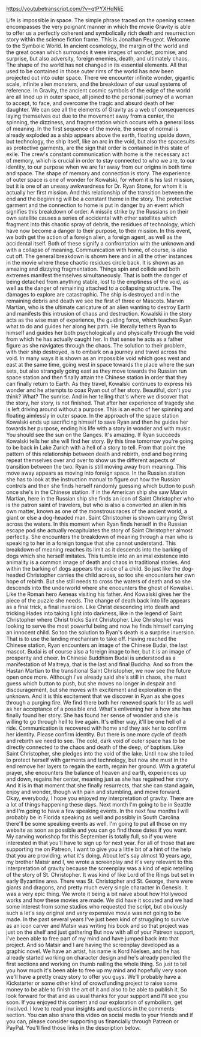 https://youtubetranscript.com/?v=qtPYXHdNIjE

 Life is impossible in space. The simple phrase traced on the opening screen encompasses the very poignant manner in which the movie Gravity is able to offer us a perfectly coherent and symbolically rich death and resurrection story within the science fiction frame. This is Jonathan Peugeot. Welcome to the Symbolic World. In ancient cosmology, the margin of the world and the great ocean which surrounds it were images of wonder, promise, and surprise, but also adversity, foreign enemies, death, and ultimately chaos. The shape of the world has not changed in its essential elements. All that used to be contained in those outer rims of the world has now been projected out into outer space. There we encounter infinite wonder, gigantic scale, infinite alien monsters, and the breakdown of our usual systems of reference. In Gravity, the ancient cosmic symbols of the edge of the world are all lined up in outer space, all joined to the personal journey of a woman to accept, to face, and overcome the tragic and absurd death of her daughter. We can see all the elements of Gravity as a web of consequences laying themselves out due to the movement away from a center, the spinning, the dizziness, and fragmentation which occurs with a general loss of meaning. In the first sequence of the movie, the sense of normal is already exploded as a ship appears above the earth, floating upside down, but technology, the ship itself, like an arc in the void, but also the spacesuits as protective garments, are the sign that order is contained in this state of exile. The crew's constant communication with home is the necessary act of memory, which is crucial in order to stay connected to who we are, to our identity, to our purpose when we are far away from our origins in both time and space. The shape of memory and connection is story. The experience of outer space is one of wonder for Kowalski, for whom it is his last mission, but it is one of an uneasy awkwardness for Dr. Ryan Stone, for whom it is actually her first mission. And this relationship of the transition between the end and the beginning will be a constant theme in the story. The protective garment and the connection to home is put in danger by an event which signifies this breakdown of order. A missile strike by the Russians on their own satellite causes a series of accidental with other satellites which fragment into this chaotic spray of debris, the residues of technology, which have now become a danger to their purpose, to their mission. In this event, we both get the action of a foreign alien, a foreign agent, as well as the accidental itself. Both of these signify a confrontation with the unknown and with a collapse of meaning. Communication with home, of course, is also cut off. The general breakdown is shown here and in all the other instances in the movie where these chaotic residues circle back. It is shown as an amazing and dizzying fragmentation. Things spin and collide and both extremes manifest themselves simultaneously. That is both the danger of being detached from anything stable, lost to the emptiness of the void, as well as the danger of remaining attached to a collapsing structure. The damages to explore are catastrophic. The ship is destroyed and in the remaining debris and death we see the first of three or Mascots. Marvin Martian, who is the ultimate caricature of an alien wanting to destroy Earth and manifests this intrusion of chaos and destruction. Kowalski in the story acts as the wise man of experience, the guiding force, which teaches Ryan what to do and guides her along her path. He literally tethers Ryan to himself and guides her both psychologically and physically through the void from which he has actually caught her. In that sense he acts as a father figure as she navigates through the chaos. The solution to their problem, with their ship destroyed, is to embark on a journey and travel across the void. In many ways it is shown as an impossible void which goes west and east at the same time, going west in space towards the place where the sun sets, but also strangely going east as they move towards the Russian run space station and then finally attain the Chinese station in order that they can finally return to Earth. As they travel, Kowalski continues to express his wonder and he attempts to coax Ryan out of her story. Beautiful, don't you think? What? The sunrise. And in her telling that's where we discover that the story, her story, is not finished. That after her experience of tragedy she is left driving around without a purpose. This is an echo of her spinning and floating aimlessly in outer space. In the approach of the space station Kowalski ends up sacrificing himself to save Ryan and then he guides her towards her purpose, ending his life with a story in wonder and with music. You should see the sun on the Ganges. It's amazing. If Ryan succeeds Kowalski tells her she will find her story. By this time tomorrow you're going to be back in Lake Zurich with a hell of a story to tell. From that point the pattern of this relationship between death and rebirth, end and beginning repeat themselves over and over to show us the different aspects of transition between the two. Ryan is still moving away from meaning. This move away appears as moving into foreign space. In the Russian station she has to look at the instruction manual to figure out how the Russian controls and then she finds herself randomly guessing which button to push once she's in the Chinese station. If in the American ship she saw Marvin Martian, here in the Russian ship she finds an icon of Saint Christopher who is the patron saint of travelers, but who is also a converted an alien in his own matter, known as one of the monstrous races of the ancient world, a giant or else a dog-headed man. Saint Christopher is shown carrying Christ across the waters. In this moment when Ryan finds herself in the Russian escape pod she actually recapitulates the story of Saint Christopher almost perfectly. She encounters the breakdown of meaning through a man who is speaking to her in a foreign tongue that she cannot understand. This breakdown of meaning reaches its limit as it descends into the barking of dogs which she herself imitates. This tumble into an animal existence into animality is a common image of death and chaos in traditional stories. And within the barking of dogs appears the voice of a child. So just like the dog-headed Christopher carries the child across, so too she encounters her own hope of rebirth. But she still needs to cross the waters of death and so she descends into the underworld where she encounters the ghost of Kowalski. Like the Roman hero Aeneas visiting his father. And Kowalski gives her the piece of the puzzle she needs. The change of death back into life appears as a final trick, a final inversion. Like Christ descending into death and tricking Hades into taking light into darkness, like in the legend of Saint Christopher where Christ tricks Saint Christopher. Like Christopher was looking to serve the most powerful being and now he finds himself carrying an innocent child. So too the solution to Ryan's death is a surprise inversion. That is to use the landing mechanism to take off. Having reached the Chinese station, Ryan encounters an image of the Chinese Budai, the last mascot. Budai is of course also a foreign image to her, but it is an image of prosperity and cheer. In Chinese Buddhism Budai is understood as a manifestation of Maitreya, that is the last and final Buddha. And so from the Hastan Martian to the transitional Saint Christopher, we now see the future open once more. Although I've already said she's still in chaos, she must guess which button to push, but she moves no longer in despair and discouragement, but she moves with excitement and exploration in the unknown. And it is this excitement that we discover in Ryan as she goes through a purging fire. We find there both her renewed spark for life as well as her acceptance of a possible end. What's enlivening her is how she has finally found her story. She has found her sense of wonder and she is willing to go through hell to live again. It's either way, it'll be one hell of a ride. Communication is recovered with home and they ask her to confirm her identity. Please confirm identity. But there is one more cycle of death and rebirth we need to see. The cold, dark void of outer space has to be directly connected to the chaos and death of the deep, of baptism. Like Saint Christopher, she pledges into the void of the lake. Until now she toiled to protect herself with garments and technology, but now she must in the end remove her layers to regain the earth, regain her ground. With a grateful prayer, she encounters the balance of heaven and earth, experiences up and down, regains her center, meaning just as she has regained her story. And it is in that moment that she finally resurrects, that she can stand again, enjoy and wonder, though with pain and stumbling, and move forward. Okay, everybody, I hope you enjoyed my interpretation of gravity. There are a lot of things happening these days. Next month I'm going to be in Seattle and I'm going to have a few speaking events. In the next few months I will probably be in Florida speaking as well and possibly in South Carolina there'll be some speaking events as well. I'm going to put all those on my website as soon as possible and you can go find those dates if you want. My carving workshop for this September is totally full, so if you were interested in that you'll have to sign up for next year. For all of those that are supporting me on Patreon, I want to give you a little bit of a hint of the help that you are providing, what it's doing. About let's say almost 10 years ago, my brother Matsir and I, we wrote a screenplay and it's very relevant to this interpretation of gravity because the screenplay was a kind of epic retelling of the story of St. Christopher. It was kind of like Lord of the Rings but set in early Byzantine area. There was St. Christopher and St. George, there were giants and dragons, and pretty much every single character in Genesis. It was a very epic thing. We wrote it being a bit naive about how Hollywood works and how these movies are made. We did have it scouted and we had some interest from some studios who requested the script, but obviously such a let's say original and very expensive movie was not going to be made. In the past several years I've just been kind of struggling to survive as an icon carver and Matsir was writing his book and so that project was just on the shelf and just gathering But now with all of your Patreon support, I've been able to free part of my mind and have jumped back into that project. And so Matsir and I are having the screenplay developed as a graphic novel. We have an artist, his name is Kord Nielsen, and he has already started working on character design and he's already penciled the first sections and working on thumb nailing the whole thing. So just to tell you how much it's been able to free up my mind and hopefully very soon we'll have a pretty crazy story to offer you guys. We'll probably have a Kickstarter or some other kind of crowdfunding project to raise some money to be able to finish the art of it and also to be able to publish it. So look forward for that and as usual thanks for your support and I'll see you soon. If you enjoyed this content and our exploration of symbolism, get involved. I love to read your insights and questions in the comments section. You can also share this video on social media to your friends and if you can, please consider supporting us financially through Patreon or PayPal. You'll find those links in the description below.